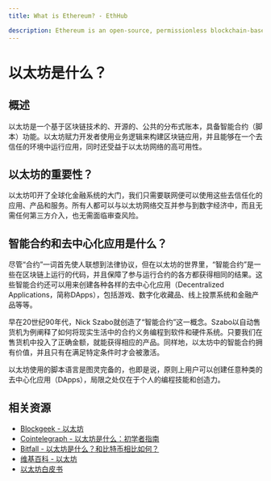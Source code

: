 ```yaml
---
title: What is Ethereum? - EthHub

description: Ethereum is an open-source, permissionless blockchain-based distributed ledger providing infrastructure for distributed computing and economic activities.
---
```


# 以太坊是什么？

## 概述

以太坊是一个基于区块链技术的、开源的、公共的分布式账本，具备智能合约（脚本）功能。以太坊赋力开发者使用业务逻辑来构建区块链应用，并且能够在一个去信任的环境中运行应用，同时还受益于以太坊网络的高可用性。

## 以太坊的重要性？

以太坊叩开了全球化金融系统的大门，我们只需要联网便可以使用这些去信任化的应用、产品和服务。所有人都可以与以太坊网络交互并参与到数字经济中，而且无需任何第三方介入，也无需面临审查风险。

## 智能合约和去中心化应用是什么？

尽管“合约”一词首先使人联想到法律协议，但在以太坊的世界里，“智能合约”是一些在区块链上运行的代码，并且保障了参与运行合约的各方都获得相同的结果。这些智能合约还可以用来创建各种各样的去中心化应用（Decentralized Applications，简称DApps），包括游戏、数字化收藏品、线上投票系统和金融产品等等。

早在20世纪90年代，Nick Szabo就创造了“智能合约”这一概念。Szabo以自动售货机为例阐释了如何将现实生活中的合约义务编程到软件和硬件系统。只要我们在售货机中投入了正确金额，就能获得相应的产品。同样地，以太坊中的智能合约拥有价值，并且只有在满足特定条件时才会被激活。

以太坊使用的脚本语言是图灵完备的，也即是说，原则上用户可以创建任意种类的去中心化应用（DApps），局限之处仅在于个人的编程技能和创造力。

## 相关资源

* [Blockgeek - 以太坊](https://blockgeeks.com/guides/ethereum/)
* [Cointelegraph - 以太坊是什么：初学者指南](https://cointelegraph.com/ethereum-for-beginners/what-is-ethereum)
* [Bitfall - 以太坊是什么？和比特币相比如何？](https://bitfalls.com/2017/09/19/what-ethereum-compare-to-bitcoin/)
* [维基百科 - 以太坊](https://en.wikipedia.org/wiki/Ethereum)
* [以太坊白皮书](https://github.com/ethereum/wiki/wiki/White-Paper)

